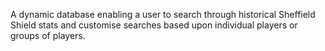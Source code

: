 A dynamic database enabling a user to search through historical Sheffield Shield stats and customise searches based upon individual players or groups of players.